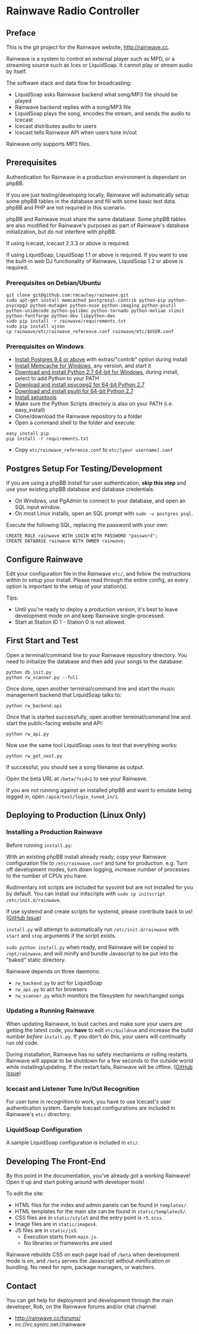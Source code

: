 # Rainwave Radio Controller

## Preface

This is the git project for the Rainwave website, http://rainwave.cc.

Rainwave is a system to control an external player such as MPD,
or a streaming source such as Ices or LiquidSoap.  It cannot play
or stream audio by itself.

The software stack and data flow for broadcasting:

* LiquidSoap asks Rainwave backend what song/MP3 file should be played
* Rainwave backend replies with a song/MP3 file
* LiquidSoap plays the song, encodes the stream, and sends the audio to Icecast
* Icecast distributes audio to users
* Icecast tells Rainwave API when users tune in/out

Rainwave only supports MP3 files.

## Prerequisites

Authentication for Rainwave in a production environment is dependant on phpBB.

If you are just testing/developing locally, Rainwave will automatically setup
some phpBB tables in the database and fill with some basic test data.  phpBB
and PHP are not required in this scenario.

phpBB and Rainwave must share the same database.  Some phpBB tables
are also modified for Rainwave's purposes as part of Rainwave's
database initialization, but do not interfere with phpBB.

If using Icecast, Icecast 2.3.3 or above is required.

If using LiquidSoap, LiquidSoap 1.1 or above is required.  If you want
to use the built-in web DJ functionality of Rainwave, LiquidSoap 1.2
or above is required.

### Prerequisites on Debian/Ubuntu

```
git clone git@github.com:rmcauley/rainwave.git
sudo apt-get install memcached postgresql-contrib python-pip python-psycopg2 python-mutagen python-nose python-imaging python-psutil python-unidecode python-pylibmc python-tornado python-meliae slimit python-fontforge python-dev libpython-dev
sudo pip install -r rainwave/requirements.txt
sudo pip install ujson
cp rainwave/etc/rainwave_reference.conf rainwave/etc/$USER.conf
```

### Prerequisites on Windows

* [Install Postgres 9.4 or above](http://www.postgresql.org/download/windows/) with extras/"contrib" option during install
* [Install Memcache for Windows](https://commaster.net/content/installing-memcached-windows), any version, and start it
* [Download and install Python 2.7 64-bit for Windows](https://www.python.org/download/), during install, select to add Python to your PATH
* [Download and install psycopg2 for 64-bit Python 2.7](http://www.stickpeople.com/projects/python/win-psycopg/)
* [Download and install psutil for 64-bit Python 2.7](https://pypi.python.org/pypi?:action=display&name=psutil#downloads)
* [Install setuptools](https://pypi.python.org/pypi/setuptools#installation-instructions)
* Make sure the Python Scripts directory is also on your PATH (i.e. easy_install)
* Clone/download the Rainwave repository to a folder
* Open a command shell to the folder and execute:

```
easy_install pip
pip install -r requirements.txt
```
* Copy `etc/rainwave_reference.conf` to `etc/[your username].conf`

## Postgres Setup For Testing/Development

If you are using a phpBB install for user authentication, **skip this step** and use
your existing phpBB database and database credentials.

* On Windows, use PgAdmin to connect to your database, and open an SQL input window.
* On most Linux installs, open an SQL prompt with `sudo -u postgres psql`.

Execute the following SQL, replacing the password with your own:

```
CREATE ROLE rainwave WITH LOGIN WITH PASSWORD "password";
CREATE DATABASE rainwave WITH OWNER rainwave;
```

## Configure Rainwave

Edit your configuration file in the Rainwave `etc/`, and follow the instructions
within to setup your install.  Please read through the entire config, as every
option is important to the setup of your station(s).

Tips:

* Until you're ready to deploy a production version, it's best to leave development mode on and keep Rainwave single-processed.
* Start at Station ID 1 - Station 0 is not allowed.

## First Start and Test

Open a terminal/command line to your Rainwave repository directory.
You need to initialize the database and then add your songs to the database:

```
python db_init.py
python rw_scanner.py --full
```

Once done, open another terminal/command line and start the music
management backend that LiquidSoap talks to:

```
python rw_backend.api
```

Once that is started successfully, open another terminal/command line
and start the public-facing website and API:

```
python rw_api.py
```

Now use the same tool LiquidSoap uses to test that everything works:

```
python rw_get_next.py
```

If successful, you should see a song filename as output.

Open the beta URL at `/beta/?sid=1` to see your Rainwave.

If you are not running against an installed phpBB and want
to emulate being logged in, open `/api4/test/login_tuned_in/1`.

## Deploying to Production (Linux Only)

### Installing a Production Rainwave

Before running `install.py`:

With an existing phpBB install already ready, copy your Rainwave
configuration file to `/etc/rainwave.conf` and tune for production.
e.g. Turn off development modes, turn down logging, increase
number of processes to the number of CPUs you
have.

Rudimentary init scripts are included for sysvinit but are not
installed for you by default.  You can install
our initscripts with `sudo cp initscript /etc/init.d/rainwave`.

If use systemd and  create scripts for systemd,
please contribute back to us!
([GitHub Issue](https://github.com/rmcauley/rainwave/issues/99))

`install.py` will attempt to automatically run
`/etc/init.d/rainwave` with `start` and `stop` arguments if
the script exists.

`sudo python install.py` when ready, and Rainwave will be copied to
`/opt/rainwave`, and will minify and bundle Javascript to be put
into the "baked" static directory.

Rainwave depends on three daemons:

* `rw_backend.py` to act for LiquidSoap
* `rw_api.py` to act for browsers
* `rw_scanner.py` which monitors the filesystem for new/changed songs

### Updating a Running Rainwave

When updating Rainwave, to bust caches and make sure your users
are getting the latest code, you **have** to edit `etc/buildnum` and
increase the build number *before* `install.py`.  If you don't do this,
your users will continually run old code.

During installation, Rainwave has no safety mechanisms or rolling restarts.
Rainwave will appear to be shutdown for a few seconds to the outside
world while installing/updating.  If the restart fails, Rainwave will be
offline. ([GitHub Issue](https://github.com/rmcauley/rainwave/issues/95))

### Icecast and Listener Tune In/Out Recognition

For user tune in recognition to work, you have to use Icecast's
user authentication system.  Sample Icecast configurations are
included in Rainwave's `etc/` directory.

### LiquidSoap Configuration

A sample LiquidSoap configuration is included in `etc/`.

## Developing The Front-End

By this point in the documentation, you've already got a working
Rainwave!  Open it up and start poking around with developer tools!

To edit the site:

* HTML files for the index and admin panels can be found in `templates/`.
* HTML templates for the main site can be found in `static/templates5/`.
* CSS files are in `static/style5` and the entry point is `r5.scss`.
* Image files are in `static/images4`.
* JS files are in `static/js5`:
  * Execution starts from `main.js`.
  * No libraries or frameworks are used

Rainwave rebuilds CSS on each page load of `/beta` when
development mode is on, and `/beta` serves the Javascript without
minification or bundling.  No need for npm, package managers,
or watchers.

## Contact

You can get help for deployment and development through the main
developer, Rob, on the Rainwave forums and/or chat channel:

* http://rainwave.cc/forums/
* irc://irc.synirc.net://rainwave
